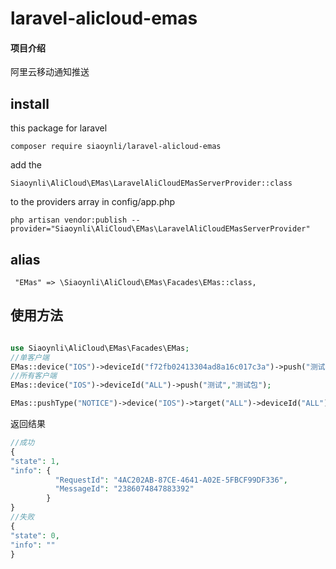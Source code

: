 # laravel-alicloud-emas

#### 项目介绍

阿里云移动通知推送

## install

this package  for laravel

```
composer require siaoynli/laravel-alicloud-emas
```
add the   
```
Siaoynli\AliCloud\EMas\LaravelAliCloudEMasServerProvider::class   
```
to the providers array in config/app.php

```
php artisan vendor:publish --provider="Siaoynli\AliCloud\EMas\LaravelAliCloudEMasServerProvider"
```


## alias

```
 "EMas" => \Siaoynli\AliCloud\EMas\Facades\EMas::class,
```

## 使用方法

```php

use Siaoynli\AliCloud\EMas\Facades\EMas;
//单客户端
EMas::device("IOS")->deviceId("f72fb02413304ad8a16c017c3a")->push("测试","测试包");
//所有客户端
EMas::device("IOS")->deviceId("ALL")->push("测试","测试包");

EMas::pushType("NOTICE")->device("IOS")->target("ALL")->deviceId("ALL")->push("测试","测试包");
```

返回结果
```php
//成功
{
"state": 1,
"info": {
          "RequestId": "4AC202AB-87CE-4641-A02E-5FBCF99DF336",
          "MessageId": "2386074847883392"
        }
}
//失败
{
"state": 0,
"info": ""
}



```

